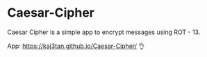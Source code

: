 # Caesar-Cipher

Caesar Cipher is a simple app to encrypt messages using ROT - 13.


App: https://kaj3tan.github.io/Caesar-Cipher/ 👌
